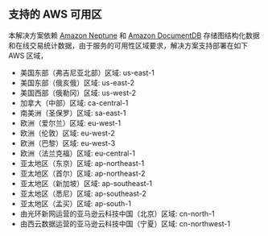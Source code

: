 ## 支持的 AWS 可用区

本解决方案依赖 [Amazon Neptune][neptune] 和 [Amazon DocumentDB][documentdb] 存储图结构化数据和在线交易统计数据，由于服务的可用性区域要求，解决方案支持部署在如下 AWS 区域，

- 美国东部（弗吉尼亚北部）区域:   us-east-1
- 美国东部（俄亥俄）区域:   us-east-2
- 美国西部（俄勒冈）区域:   us-west-2
- 加拿大（中部）区域:   ca-central-1
- 南美洲（圣保罗）区域:   sa-east-1
- 欧洲（爱尔兰）区域:   eu-west-1
- 欧洲（伦敦）区域:   eu-west-2
- 欧洲（巴黎）区域:   eu-west-3
- 欧洲（法兰克福）区域:   eu-central-1
- 亚太地区（东京）区域:   ap-northeast-1
- 亚太地区（首尔）区域:   ap-northeast-2
- 亚太地区（新加坡）区域:   ap-southeast-1
- 亚太地区（悉尼）区域:   ap-southeast-2
- 亚太地区（孟买）区域:   ap-south-1
- 由光环新网运营的亚马逊云科技中国（北京）区域:   cn-north-1
- 由西云数据运营的亚马逊云科技中国（宁夏）区域:   cn-northwest-1

[neptune]: https://aws.amazon.com/neptune/
[documentdb]: https://aws.amazon.com/documentdb/